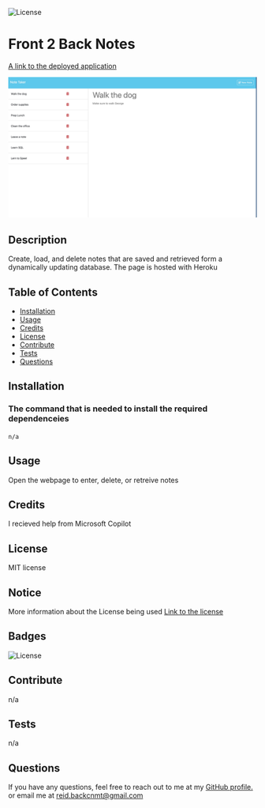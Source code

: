 ![License](https://img.shields.io/badge/License-MIT-yellow.svg)

  # Front 2 Back Notes

  [A link to the deployed application](https://front-2-back-notes-d7f4fa8abd19.herokuapp.com)

  ![A screen shot demo](./readme-assets/screenshot%20demo.jpeg)

  ## Description
  
  Create, load, and delete notes that are saved and retrieved form a dynamically updating  database. The page is hosted with Heroku
  
  ## Table of Contents
  
  - [Installation](#installation)
  - [Usage](#usage)
  - [Credits](#credits)
  - [License](#license)
  - [Contribute](#contribute)
  - [Tests](#tests)
  - [Questions](#questions)
  
  ## Installation

  ### The command that is needed to install the required dependenceies
  `
  n/a
  `

  ## Usage
  
  Open the webpage to enter, delete, or retreive notes
  
  ## Credits
  
  I recieved help from Microsoft Copilot
  
  ## License
  
  MIT license
## Notice

More information about the License being used
 [Link to the license](https://mit-license.org/)
  
  ## Badges
  
  ![License](https://img.shields.io/badge/License-MIT-yellow.svg)
  
  ## Contribute
  
  n/a 
  
  ## Tests
  
  n/a  
  
  ## Questions
    
  If you have any questions, feel free to reach out to me at my [GitHub profile.](https://github.com/NuclearReid) or email me at reid.backcnmt@gmail.com
  